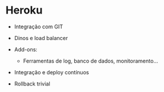 # Heroku

- Integração com GIT

- Dinos e load balancer

- Add-ons:
    - Ferramentas de log, banco de dados, monitoramento...

- Integração e deploy contínuos

- Rollback trivial
